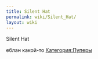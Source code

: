 ```yaml
---
title: Silent Hat
permalink: wiki/Silent_Hat/
layout: wiki
---
```


Silent Hat

еблан какой-то [Категория:Пуперы](Категория:Пуперы "wikilink")
